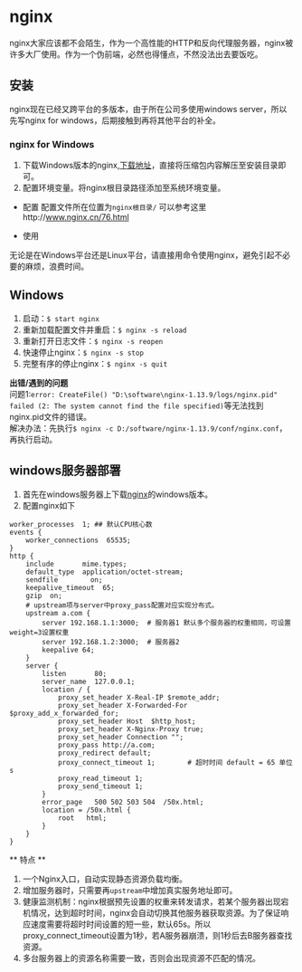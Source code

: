 # nginx

nginx大家应该都不会陌生，作为一个高性能的HTTP和反向代理服务器，nginx被许多大厂使用。作为一个伪前端，必然也得懂点，不然没法出去要饭吃。
## 安装
nginx现在已经又跨平台的多版本，由于所在公司多使用windows server，所以先写nginx for windows，后期接触到再将其他平台的补全。

### nginx for Windows
1. 下载Windows版本的nginx,[下载地址](http://nginx.org/en/download.html)，直接将压缩包内容解压至安装目录即可。
2. 配置环境变量。将nginx根目录路径添加至系统环境变量。

* 配置
配置文件所在位置为`nginx根目录/`
可以参考这里http://www.nginx.cn/76.html

* 使用

无论是在Windows平台还是Linux平台，请直接用命令使用nginx，避免引起不必要的麻烦，浪费时间。

## Windows

1. 启动：`$ start nginx`
2. 重新加载配置文件并重启：`$ nginx -s reload`
3. 重新打开日志文件：`$ nginx -s reopen`
4. 快速停止nginx：`$ nginx -s stop`
5. 完整有序的停止nginx：`$ nginx -s quit`

**出错/遇到的问题**  
问题1:`error: CreateFile() "D:\software\nginx-1.13.9/logs/nginx.pid" failed (2: The system cannot find the file specified)`等无法找到nginx.pid文件的错误。  
解决办法：先执行`$ nginx -c D:/software/nginx-1.13.9/conf/nginx.conf`，再执行启动。

## windows服务器部署

1. 首先在windows服务器上下载[nginx](http://nginx.org/en/download.html)的windows版本。
2. 配置nginx如下

```config
worker_processes  1; ## 默认CPU核心数
events {
    worker_connections  65535;
}
http {
    include       mime.types;
    default_type  application/octet-stream;
    sendfile        on;
    keepalive_timeout  65;
    gzip  on;
    # upstream项与server中proxy_pass配置对应实现分布式。
    upstream a.com {
        server 192.168.1.1:3000;  # 服务器1 默认多个服务器的权重相同，可设置 weight=3设置权重
        server 192.168.1.2:3000;  # 服务器2
        keepalive 64;
    }
    server {
        listen       80;
        server_name  127.0.0.1;
        location / {
            proxy_set_header X-Real-IP $remote_addr;
            proxy_set_header X-Forwarded-For $proxy_add_x_forwarded_for;
            proxy_set_header Host  $http_host;
            proxy_set_header X-Nginx-Proxy true;
            proxy_set_header Connection "";
            proxy_pass http://a.com;
            proxy_redirect default;
            proxy_connect_timeout 1;        # 超时时间 default = 65 单位s
            proxy_read_timeout 1;
            proxy_send_timeout 1;
        }
        error_page   500 502 503 504  /50x.html;
        location = /50x.html {
            root   html;
        }
    }
}
```
** 特点 **  
1. 一个Nginx入口，自动实现静态资源负载均衡。
2. 增加服务器时，只需要再`upstream`中增加真实服务地址即可。
3. 健康监测机制：nginx根据预先设置的权重来转发请求，若某个服务器出现宕机情况，达到超时时间，nginx会自动切换其他服务器获取资源。为了保证响应速度需要将超时时间设置的短一些，默认65s。所以proxy_connect_timeout设置为1秒，若A服务器崩溃，则1秒后去B服务器查找资源。
4. 多台服务器上的资源名称需要一致，否则会出现资源不匹配的情况。